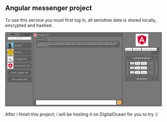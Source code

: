## Angular messenger project
To use this service you must first log in, all sensitive data is stored locally, encrypted and hashed.

![Front page preview](./src/assets/chat-page-screenshot.png)

After i finish this project, i will be hosting it on DigitalOcean for you to try :)
